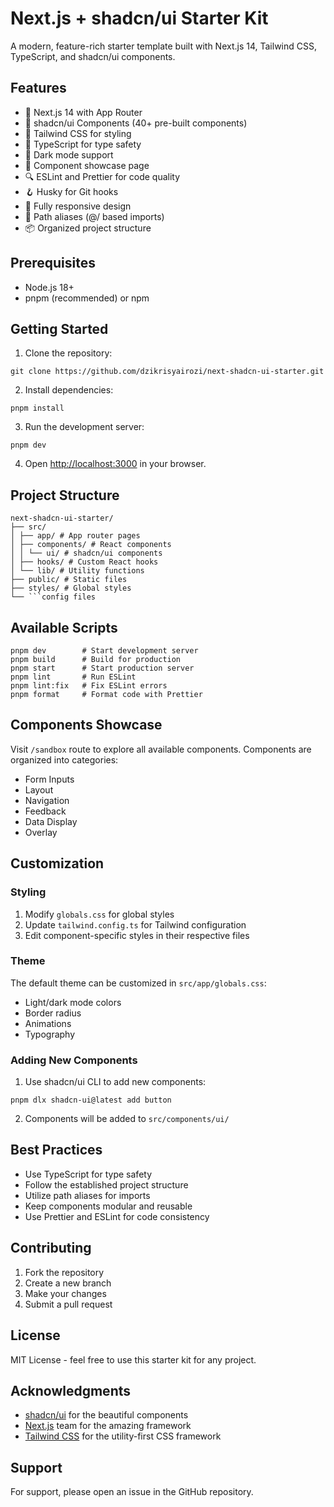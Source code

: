 # Next.js + shadcn/ui Starter Kit

A modern, feature-rich starter template built with Next.js 14, Tailwind CSS, TypeScript, and shadcn/ui components.

## Features

- 🚀 Next.js 14 with App Router
- 💅 shadcn/ui Components (40+ pre-built components)
- 🎨 Tailwind CSS for styling
- 📝 TypeScript for type safety
- 🌙 Dark mode support
- 🧩 Component showcase page
- 🔍 ESLint and Prettier for code quality
- 🪝 Husky for Git hooks
- 📱 Fully responsive design
- 🎯 Path aliases (@/ based imports)
- 📦 Organized project structure

## Prerequisites

- Node.js 18+
- pnpm (recommended) or npm

## Getting Started

1. Clone the repository:

```
git clone https://github.com/dzikrisyairozi/next-shadcn-ui-starter.git
```

2. Install dependencies:

```
pnpm install
```

3. Run the development server:

```
pnpm dev
```

4. Open [http://localhost:3000](http://localhost:3000) in your browser.

## Project Structure

````
next-shadcn-ui-starter/
├── src/
│ ├── app/ # App router pages
│ ├── components/ # React components
│ │ └── ui/ # shadcn/ui components
│ ├── hooks/ # Custom React hooks
│ └── lib/ # Utility functions
├── public/ # Static files
├── styles/ # Global styles
└── ```config files
````

## Available Scripts

```
pnpm dev        # Start development server
pnpm build      # Build for production
pnpm start      # Start production server
pnpm lint       # Run ESLint
pnpm lint:fix   # Fix ESLint errors
pnpm format     # Format code with Prettier
```

## Components Showcase

Visit `/sandbox` route to explore all available components. Components are organized into categories:

- Form Inputs
- Layout
- Navigation
- Feedback
- Data Display
- Overlay

## Customization

### Styling

1. Modify `globals.css` for global styles
2. Update `tailwind.config.ts` for Tailwind configuration
3. Edit component-specific styles in their respective files

### Theme

The default theme can be customized in `src/app/globals.css`:

- Light/dark mode colors
- Border radius
- Animations
- Typography

### Adding New Components

1. Use shadcn/ui CLI to add new components:

```
pnpm dlx shadcn-ui@latest add button
```

2. Components will be added to `src/components/ui/`

## Best Practices

- Use TypeScript for type safety
- Follow the established project structure
- Utilize path aliases for imports
- Keep components modular and reusable
- Use Prettier and ESLint for code consistency

## Contributing

1. Fork the repository
2. Create a new branch
3. Make your changes
4. Submit a pull request

## License

MIT License - feel free to use this starter kit for any project.

## Acknowledgments

- [shadcn/ui](https://ui.shadcn.com/) for the beautiful components
- [Next.js](https://nextjs.org/) team for the amazing framework
- [Tailwind CSS](https://tailwindcss.com/) for the utility-first CSS framework

## Support

For support, please open an issue in the GitHub repository.
